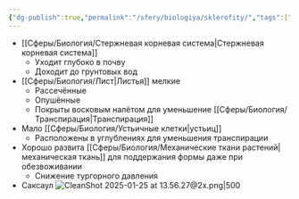 ```yaml
---
{"dg-publish":true,"permalink":"/sfery/biologiya/sklerofity/","tags":["Ботаника"]}
---
```


- [[Сферы/Биология/Стержневая корневая система\|Стержневая корневая система]] 
	- Уходит глубоко в почву
	- Доходит до грунтовых вод
- [[Сферы/Биология/Лист\|Листья]] мелкие
	- Рассечённые
	- Опушённые
	- Покрыты восковым налётом для уменьшение [[Сферы/Биология/Транспирация\|Транспирация]]
- Мало [[Сферы/Биология/Устьичные клетки\|устьиц]]
	- Расположены в углублениях для уменьшения транспирации 
- Хорошо развита [[Сферы/Биология/Механические ткани растений\|механическая ткань]] для поддержания формы даже при обезвоживании
	- Снижение тургорного давления
- Саксаул
![CleanShot 2025-01-25 at 13.56.27@2x.png|500](/img/user/%D0%90%D1%80%D1%85%D0%B8%D0%B2/%D0%9A%D1%8D%D1%88/CleanShot%202025-01-25%20at%2013.56.27@2x.png)